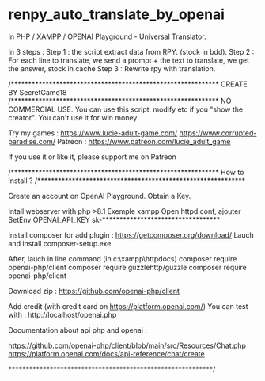 # renpy_auto_translate_by_openai

In PHP / XAMPP / OPENAI Playground - Universal Translator.

In 3 steps :
Step 1 : the script extract data from RPY. (stock in bdd).
Step 2 : For each line to translate, we send a prompt + the text to translate, we get the answer, stock in cache
Step 3 : Rewrite rpy with translation.

/************************************************************
				CREATE BY SecretGame18
/************************************************************
NO COMMERCIAL USE.
You can use this script, modify etc if you "show the creator".
You can't use it for win money.

Try my games : 
https://www.lucie-adult-game.com/
https://www.corrupted-paradise.com/
Patreon : https://www.patreon.com/lucie_adult_game

If you use it or like it, please support me on Patreon

/************************************************************
						How to install ?
/************************************************************

Create an account on OpenAI Playground. Obtain a Key.

Intall webserver with php >8.1
Exemple xampp
Open httpd.conf, ajouter SetEnv OPENAI_API_KEY sk-**********************************

Install composer for add plugin : https://getcomposer.org/download/
Lauch and install composer-setup.exe

After, lauch in line command (in c:\xampp\httpdocs\)
composer require openai-php/client
composer require guzzlehttp/guzzle
composer require openai-php/client

Download zip : https://github.com/openai-php/client

Add credit (with credit card on https://platform.openai.com/)
You can test with : http://localhost/openai.php 

Documentation about api php and openai :

https://github.com/openai-php/client/blob/main/src/Resources/Chat.php
https://platform.openai.com/docs/api-reference/chat/create

***********************************************************/
